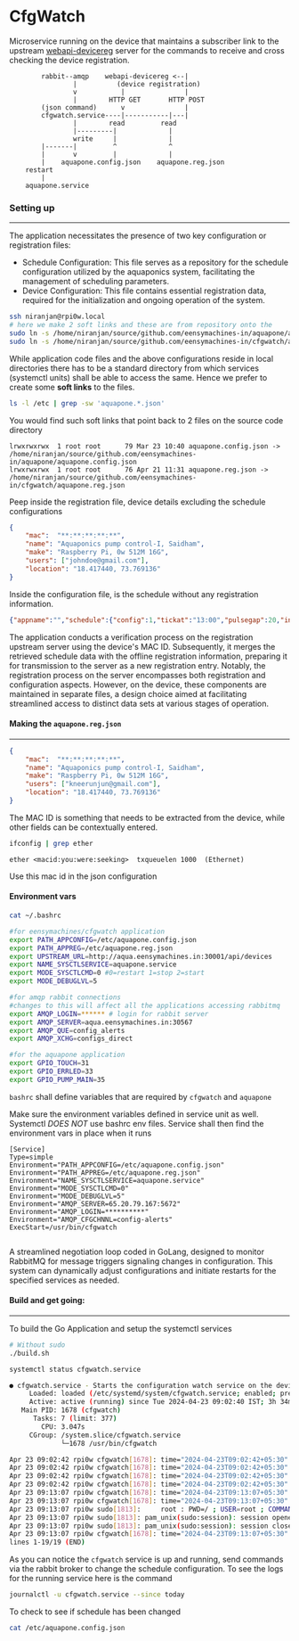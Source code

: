 # CfgWatch
Microservice running on the device that maintains a subscriber link to the upstream [webapi-devicereg]() server for the commands to receive and cross checking the device registration.

```
        rabbit--amqp    webapi-devicereg <--| 
                |          (device registration)
                v           |               |
                |        HTTP GET       HTTP POST
        (json command)      v               |
        cfgwatch.service----|-----------|---|
                |        read         read
                |---------|             |
                write     |             |        
        |-------|         ^             ^
        |       v         |             |
        |    aquapone.config.json    aquapone.reg.json  
    restart
        |
    aquapone.service
```     

### Setting up  
---- 

The application necessitates the presence of two key configuration or registration files:

- Schedule Configuration: This file serves as a repository for the schedule configuration utilized by the aquaponics system, facilitating the management of scheduling parameters.
- Device Configuration: This file contains essential registration data, required for the initialization and ongoing operation of the system.
     

```sh
ssh niranjan@rpi0w.local
# here we make 2 soft links and these are from repository onto the 
sudo ln -s /home/niranjan/source/github.com/eensymachines-in/aquapone/aquapone.config.json /etc/aquapone.config.json
sudo ln -s /home/niranjan/source/github.com/eensymachines-in/cfgwatch/aquapone.reg.json /etc/aquapone.reg.json
```
While application code files and the above configurations reside in local directories there has to be a standard directory from which services (systemctl units) shall be able to access the same. Hence we prefer to create some __soft links__ to the files.

```sh 
ls -l /etc | grep -sw 'aquapone.*.json'
```
You would find such soft links that point back to 2 files on the source code directory
```
lrwxrwxrwx  1 root root      79 Mar 23 10:40 aquapone.config.json -> /home/niranjan/source/github.com/eensymachines-in/aquapone/aquapone.config.json
lrwxrwxrwx  1 root root      76 Apr 21 11:31 aquapone.reg.json -> /home/niranjan/source/github.com/eensymachines-in/cfgwatch/aquapone.reg.json
```
Peep inside the registration file, device details excluding the schedule configurations 

```json
{ 
    "mac":  "**:**:**:**:**",
    "name": "Aquaponics pump control-I, Saidham",
    "make": "Raspberry Pi, 0w 512M 16G",
    "users": ["johndoe@gmail.com"],
    "location": "18.417440, 73.769136"
}
```
Inside the configuration file, is the schedule without any registration information.

```json
{"appname":"","schedule":{"config":1,"tickat":"13:00","pulsegap":20,"interval":35}}
```

The application conducts a verification process on the registration upstream server using the device's MAC ID. Subsequently, it merges the retrieved schedule data with the offline registration information, preparing it for transmission to the server as a new registration entry. Notably, the registration process on the server encompasses both registration and configuration aspects. However, on the device, these components are maintained in separate files, a design choice aimed at facilitating streamlined access to distinct data sets at various stages of operation.

#### Making the `aquapone.reg.json`
----

```json
{ 
    "mac":  "**:**:**:**:**",
    "name": "Aquaponics pump control-I, Saidham",
    "make": "Raspberry Pi, 0w 512M 16G",
    "users": ["kneerunjun@gmail.com"],
    "location": "18.417440, 73.769136"
}
```

The MAC ID is something that needs to be extracted from the device, while other fields can be contextually entered.

```sh
ifconfig | grep ether

```

```
ether <macid:you:were:seeking>  txqueuelen 1000  (Ethernet)
```
Use this mac id in the json configuration

#### Environment vars

```sh
cat ~/.bashrc
```

``` sh
#for eensymachines/cfgwatch application
export PATH_APPCONFIG=/etc/aquapone.config.json
export PATH_APPREG=/etc/aquapone.reg.json
export UPSTREAM_URL=http://aqua.eensymachines.in:30001/api/devices
export NAME_SYSCTLSERVICE=aquapone.service
export MODE_SYSCTLCMD=0 #0=restart 1=stop 2=start
export MODE_DEBUGLVL=5

#for amqp rabbit connections
#changes to this will affect all the applications accessing rabbitmq
export AMQP_LOGIN=****** # login for rabbit server
export AMQP_SERVER=aqua.eensymachines.in:30567
export AMQP_QUE=config_alerts
export AMQP_XCHG=configs_direct

#for the aquapone application 
export GPIO_TOUCH=31
export GPIO_ERRLED=33
export GPIO_PUMP_MAIN=35
```
`bashrc` shall define variables that are required by `cfgwatch` and `aquapone`

Make sure the environment variables defined in service unit as well. Systemctl _DOES NOT_ use bashrc env files. Service shall then find the environment vars in place when it runs

```
[Service]
Type=simple
Environment="PATH_APPCONFIG=/etc/aquapone.config.json" 
Environment="PATH_APPREG=/etc/aquapone.reg.json" 
Environment="NAME_SYSCTLSERVICE=aquapone.service" 
Environment="MODE_SYSCTLCMD=0" 
Environment="MODE_DEBUGLVL=5" 
Environment="AMQP_SERVER=65.20.79.167:5672" 
Environment="AMQP_LOGIN=**********" 
Environment="AMQP_CFGCHNNL=config-alerts" 
ExecStart=/usr/bin/cfgwatch


```
A streamlined negotiation loop coded in GoLang, designed to monitor RabbitMQ for message triggers signaling changes in configuration. This system can dynamically adjust configurations and initiate restarts for the specified services as needed.

#### Build and get going:
-----

To build the Go Application and setup the systemctl services 

```sh 
# Without sudo 
./build.sh 
```

```sh 
systemctl status cfgwatch.service
```
```sh
● cfgwatch.service - Starts the configuration watch service on the device
     Loaded: loaded (/etc/systemd/system/cfgwatch.service; enabled; preset: enabled)
     Active: active (running) since Tue 2024-04-23 09:02:40 IST; 3h 34min ago
   Main PID: 1678 (cfgwatch)
      Tasks: 7 (limit: 377)
        CPU: 3.047s
     CGroup: /system.slice/cfgwatch.service
             └─1678 /usr/bin/cfgwatch

Apr 23 09:02:42 rpi0w cfgwatch[1678]: time="2024-04-23T09:02:42+05:30" level=debug ms>
Apr 23 09:02:42 rpi0w cfgwatch[1678]: time="2024-04-23T09:02:42+05:30" level=debug ms>
Apr 23 09:02:42 rpi0w cfgwatch[1678]: time="2024-04-23T09:02:42+05:30" level=debug ms>
Apr 23 09:02:42 rpi0w cfgwatch[1678]: time="2024-04-23T09:02:42+05:30" level=info msg>
Apr 23 09:13:07 rpi0w cfgwatch[1678]: time="2024-04-23T09:13:07+05:30" level=debug ms>
Apr 23 09:13:07 rpi0w cfgwatch[1678]: time="2024-04-23T09:13:07+05:30" level=debug ms>
Apr 23 09:13:07 rpi0w sudo[1813]:     root : PWD=/ ; USER=root ; COMMAND=/usr/bin/sys>
Apr 23 09:13:07 rpi0w sudo[1813]: pam_unix(sudo:session): session opened for user roo>
Apr 23 09:13:07 rpi0w sudo[1813]: pam_unix(sudo:session): session closed for user root
Apr 23 09:13:07 rpi0w cfgwatch[1678]: time="2024-04-23T09:13:07+05:30" level=debug ms>
lines 1-19/19 (END)

```

As you can notice the `cfgwatch` service is up and running, send commands via the rabbit broker to change the schedule configuration.
To see the logs for the running service here is the command 

```sh
journalctl -u cfgwatch.service --since today
```
To check to see if schedule has been changed 

```sh
cat /etc/aquapone.config.json
```